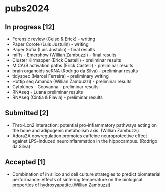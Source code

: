# pubs2024

## In progress [12]
- Forensic review (Celso & Erick) - writing
- Paper Corote (Luis Justulin) - writing
- Paper Sofia (Luis Justulin) - final results
- miRs - Emershow (Willian Zambuzzi) - final results
- Cluster Kirmapper (Erick Castelli) - preliminar results
- MICA/B activation paths (Erick Castelli) - preliminar results
- brain organoids scRNA (Rodrigo da Silva) - preliminar results
- tidyspec (Marcel Ferreira) - preliminary writing
- Hottip seq Amanda (Willian Zambuzzi) - preliminar results
- Cytokines - Geovanna - preliminar results
- RNAseq - Luana preliminar results
- RNAseq (Cintia & Flavia) - preliminar results

## Submitted [2]
- Thrα-Lcn2 interaction: potential pro-inflammatory pathways acting on the bone and adipogenic metabolism axis. (Willian Zambuzzi)
- Adora2A dowregulation promotes caffeine neuroprotective effect against LPS-induced neuroinflammation in the hippocampus. (Rodrigo da Silva)

## Accepted [1]
- Combination of in silico and cell culture strategies to predict biomaterial performance: effects of sintering temperature on the biological properties of hydroxyapatite.(Willian Zambuzzi)
